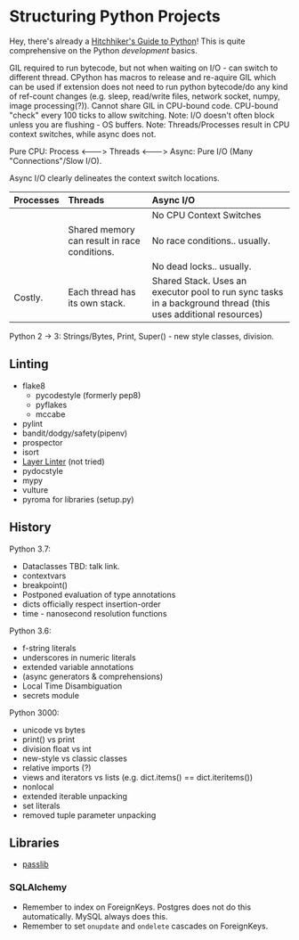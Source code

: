 # Structuring Python Projects

Hey, there's already a [Hitchhiker's Guide to Python](http://docs.python-guide.org/en/latest/)! This is quite comprehensive on the Python _development_ basics.

GIL required to run bytecode, but not when waiting on I/O - can switch to different thread. CPython has macros to release and re-aquire GIL which can be used if extension does not need to run python bytecode/do any kind of ref-count changes \(e.g. sleep, read/write files, network socket, numpy, image processing\(?\)\). Cannot share GIL in CPU-bound code. CPU-bound "check" every 100 ticks to allow switching. Note: I/O doesn't often block unless you are flushing - OS buffers. Note: Threads/Processes result in CPU context switches, while async does not.

Pure CPU: Process &lt;---&gt; Threads &lt;---&gt; Async: Pure I/O \(Many "Connections"/Slow I/O\).

Async I/O clearly delineates the context switch locations.

| Processes | Threads | Async I/O |
| :--- | :--- | :--- |
|  |  | No CPU Context Switches |
|  | Shared memory can result in race conditions. | No race conditions.. usually. |
|  |  | No dead locks.. usually. |
| Costly. | Each thread has its own stack. | Shared Stack. Uses an executor pool to run sync tasks in a background thread \(this uses additional resources\) |

Python 2 -&gt; 3: Strings/Bytes, Print, Super\(\) - new style classes, division.

## Linting

* flake8
  * pycodestyle \(formerly pep8\)
  * pyflakes
  * mccabe
* pylint
* bandit/dodgy/safety\(pipenv\)
* prospector
* isort
* [Layer Linter](https://github.com/seddonym/layer_linter) \(not tried\)
* pydocstyle
* mypy
* vulture
* pyroma for libraries \(setup.py\)

## History

Python 3.7:

* Dataclasses TBD: talk link.
* contextvars
* breakpoint\(\)
* Postponed evaluation of type annotations
* dicts officially respect insertion-order
* time - nanosecond resolution functions

Python 3.6:

* f-string literals
* underscores in numeric literals
* extended variable annotations
* \(async generators & comprehensions\)
* Local Time Disambiguation
* secrets module

Python 3000:

* unicode vs bytes
* print\(\) vs print
* division float vs int
* new-style vs classic classes
* relative imports \(?\)
* views and iterators vs lists \(e.g. dict.items\(\) == dict.iteritems\(\)\)
* nonlocal
* extended iterable unpacking
* set literals
* removed tuple parameter unpacking

## Libraries

* [passlib](https://passlib.readthedocs.io/)

### SQLAlchemy

* Remember to index on ForeignKeys. Postgres does not do this automatically. MySQL always does this.
* Remember to set `onupdate` and `ondelete` cascades on ForeignKeys.




